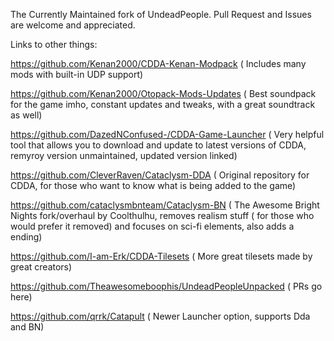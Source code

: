 The Currently Maintained fork of UndeadPeople. Pull Request and Issues are welcome and appreciated. 

Links to other things:

https://github.com/Kenan2000/CDDA-Kenan-Modpack ( Includes many mods with built-in UDP support)

https://github.com/Kenan2000/Otopack-Mods-Updates ( Best soundpack for the game imho, constant updates and tweaks, with a great soundtrack as well)

https://github.com/DazedNConfused-/CDDA-Game-Launcher ( Very helpful tool that allows you to download and update to latest versions of CDDA, remyroy version unmaintained, updated version linked)

https://github.com/CleverRaven/Cataclysm-DDA ( Original repository for CDDA, for those who want to know what is being added to the game)

https://github.com/cataclysmbnteam/Cataclysm-BN ( The Awesome Bright Nights fork/overhaul by Coolthulhu, removes realism stuff ( for those who would prefer it removed) and focuses on sci-fi elements, also adds a ending)

https://github.com/I-am-Erk/CDDA-Tilesets ( More great tilesets made by great creators)

https://github.com/Theawesomeboophis/UndeadPeopleUnpacked ( PRs go here)

https://github.com/qrrk/Catapult ( Newer Launcher option, supports Dda and BN)
